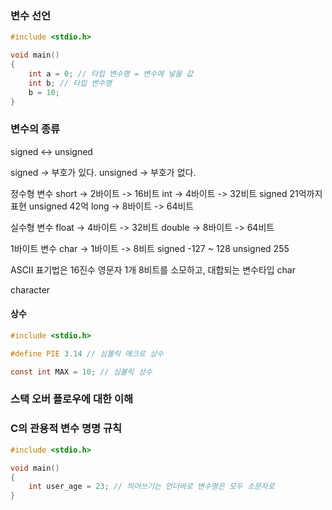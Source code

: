 ### 변수 선언

```c
#include <stdio.h>

void main()
{
    int a = 0; // 타입 변수명 = 변수에 넣을 값
    int b; // 타입 변수명
    b = 10;
}
```

### 변수의 종류

signed <-> unsigned

signed -> 부호가 있다.
unsigned -> 부호가 없다.

정수형 변수
short -> 2바이트 -> 16비트
int -> 4바이트 -> 32비트 signed 21억까지 표현 unsigned 42억
long -> 8바이트 -> 64비트

실수형 변수
float -> 4바이트 -> 32비트
double -> 8바이트 -> 64비트

1바이트 변수
char -> 1바이트 -> 8비트
signed -127 ~ 128
unsigned 255

ASCII 표기법은 16진수
영문자 1개 8비트를 소모하고, 대합되는 변수타입 char

character

#### 상수
```c
#include <stdio.h>

#define PIE 3.14 // 심볼릭 매크로 상수

const int MAX = 10; // 심볼릭 상수
```



### 스택 오버 플로우에 대한 이해


### C의 관용적 변수 명명 규칙

```c
#include <stdio.h>

void main()
{
    int user_age = 23; // 띄어쓰기는 언더바로 변수명은 모두 소문자로
}
```